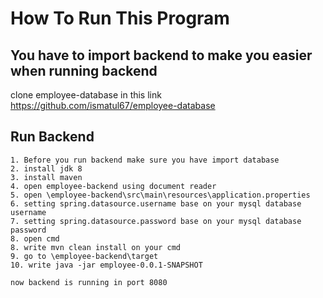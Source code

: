 # How To Run This Program

## You have to import backend to make you easier when running backend
clone employee-database in this link  https://github.com/ismatul67/employee-database

## Run Backend

```
1. Before you run backend make sure you have import database
2. install jdk 8
3. install maven
4. open employee-backend using document reader
5. open \employee-backend\src\main\resources\application.properties
6. setting spring.datasource.username base on your mysql database username
7. setting spring.datasource.password base on your mysql database password
8. open cmd
8. write mvn clean install on your cmd
9. go to \employee-backend\target
10. write java -jar employee-0.0.1-SNAPSHOT

now backend is running in port 8080
```

